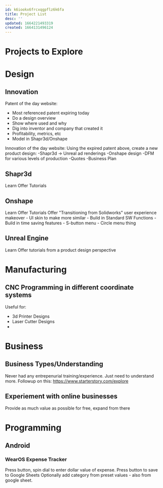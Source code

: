 ```yaml
---
id: k6iookx6frcxqgpflz6k6fa
title: Project List
desc: ''
updated: 1664221493319
created: 1664131496124
---
```


# Projects to Explore

# Design
## Innovation
Patent of the day website:
- Most referenced patent expiring today
- Do a design overview
- Show where used and why
- Dig into inventor and company that created it
- Profitability, metrics, etc
- Model in Shapr3d/Onshape

Innovation of the day website:
Using the expired patent above, create a new product design:
-Shapr3d -> Unreal ad renderings
-Onshape design
-DFM for various levels of production
-Quotes
-Business Plan

## Shapr3d
Learn
Offer Tutorials

## Onshape
Learn
Offer Tutorials
Offer "Transitioning from Solidworks" user experience makeover
    - UI skin to make more similar
    - Build in Standard SW Functions
    - Build in time saving features
        - S-button menu
        - Circle menu thing

## Unreal Engine
Learn
Offer tutorials from a product design perspective


# Manufacturing
## CNC Programming in different coordinate systems
Useful for:
- 3d Printer Designs
- Laser Cutter Designs
- 



# Business 
## Business Types/Understanding
Never had any entrepenurial training/experience. Just need to understand more.
Followup on this: https://www.starterstory.com/explore

## Experiement with online businesses
Provide as much value as possible for free, expand from there


# Programming
## Android
### WearOS Expense Tracker
Press button, spin dial to enter dollar value of expense. Press button to save to Google Sheets
Optionally add category from preset values - also from google sheet. 
